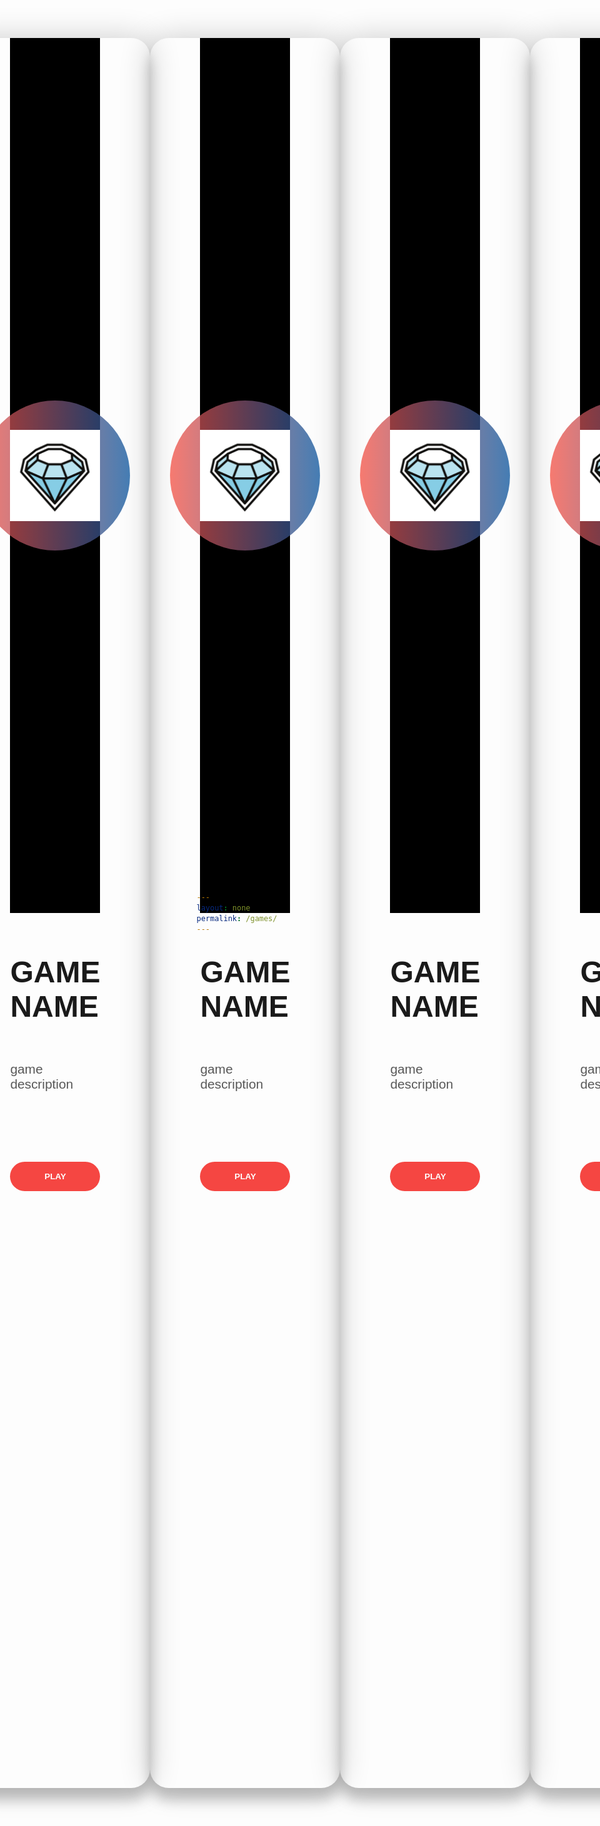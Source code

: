 ```yaml
---
layout: none
permalink: /games/
---
```

 
<html>
<body>
    <div class="container">
        <div class="card">
                <div class="game">
                    <div class="circle"></div>
                    <img src="./images/memory/diamond.png" alt="diamond">
                </div>
                <div class="info">
                    <h1 class="title">GAME NAME</h1>
                    <h3>game description</h3>
                    <div class="play">
                        <button>PLAY</button>
                    </div>
                </div>
        </div>
        <div class="card">
                <div class="game">
                    <div class="circle"></div>
                    <img src="./images/memory/diamond.png" alt="diamond">
                </div>
                <div class="info">
                    <h1 class="title">GAME NAME</h1>
                    <h3>game description</h3>
                    <div class="play">
                        <button>PLAY</button>
                    </div>
                </div>
        </div>
        <div class="card">
                <div class="game">
                    <div class="circle"></div>
                    <img src="./images/memory/diamond.png" alt="diamond">
                </div>
                <div class="info">
                    <h1 class="title">GAME NAME</h1>
                    <h3>game description</h3>
                    <div class="play">
                        <button>PLAY</button>
                    </div>
                </div>
        </div>
        <div class="card">
                <div class="game">
                    <div class="circle"></div>
                    <img src="./images/memory/diamond.png" alt="diamond">
                </div>
                <div class="info">
                    <h1 class="title">GAME NAME</h1>
                    <h3>game description</h3>
                    <div class="play">
                        <button>PLAY</button>
                    </div>
                </div>
        </div>
    </div>
</body>
</html>


<style>
    * {
        margin: 0;
        padding: 0;
        box-sizing: border-box;
    }

    body {
        font-family: "Poppins", sans-serif;
        min-height: 100vh;
        display: flex;
        align-items: center;
        justify-content: center;
    }

    .container {
        width: 50%;
        display: flex;
        justify-content: center;
        align-items: center;
    }

    .card {
        min-height: 70vh;
        width: 35rem;
        box-shadow: 0 20px 20px rgba(0,0,0,0.2), 0px 0px 50px rgba(0,0,0,0.2);
        border-radius: 30px;
        padding: 0rem 5rem;
    }

    .game {
        min-height: 35vh;
        display: flex;
        align-items: center;
        justify-content: center;
        background: black;
    }

    .game img {
        width: 20rem;
        z-index: 2;
    }

    .circle {
        width: 15rem;
        height: 15rem;
        background: linear-gradient(
            to right,
            rgba(245,79,66,0.75),
            rgba(8,83,156,0.75)
        );
        position: absolute;
        border-radius: 50%;
        z-index 1;
    }

    .info h1{
        font-size: 3rem;
    }

    .info h3{
        font-size: 1.3rem;
        padding: 2rem 0rem;
        color:#585858;
        font-weight: lighter;
    }

    .play {
        margin-top: 5rem;
    }

    .play button {
        width: 100%;
        padding: 1rem 0rem;
        background: #f54642;
        border: none;
        color: white;
        cursor: pointer;
        border-radius: 30px;
        font-weight: bolder;
    }
</style>

<script>


</script>
